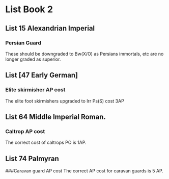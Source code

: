 # List Book 2

##  List 15 Alexandrian Imperial

### Persian Guard
These should be downgraded to Bw(X/O) as Persians immortals, etc are no longer graded as superior.

## List [47 Early German]

### Elite skirmisher AP cost
The elite foot skirmishers upgraded to Irr Ps(S) cost 3AP

## List 64 Middle Imperial Roman.

### Caltrop AP cost
The correct cost of caltrops PO is 1AP.

## List 74 Palmyran

###Caravan guard AP cost
The correct AP cost for caravan guards is 5 AP.

